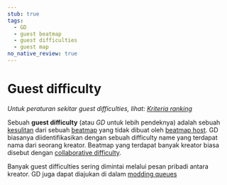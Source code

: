 ```yaml
---
stub: true
tags:
  - GD
  - guest beatmap
  - guest difficulties
  - guest map
no_native_review: true
---
```


# Guest difficulty

*Untuk peraturan sekitar guest difficulties, lihat: [Kriteria ranking](/wiki/Ranking_Criteria)*

Sebuah **guest difficulty** (atau *GD* untuk lebih pendeknya) adalah sebuah [kesulitan](/wiki/Beatmap/Difficulty) dari sebuah [beatmap](/wiki/Beatmap) yang tidak dibuat oleh [beatmap host](/wiki/Beatmap/Beatmap_host). GD biasanya diidentifikasikan dengan sebuah difficulty name yang terdapat nama dari seorang kreator. Beatmap yang terdapat banyak kreator biasa disebut dengan [collaborative difficulty](/wiki/Beatmap/Beatmap_collaborations).

Banyak guest difficulties sering dimintai melalui pesan pribadi antara kreator. GD juga dapat diajukan di dalam [modding queues](https://osu.ppy.sh/community/forums/60)
